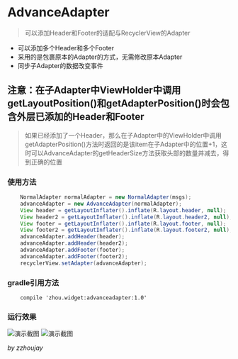 # AdvanceAdapter

> 可以添加Header和Footer的适配与RecyclerView的Adapter

* 可以添加多个Header和多个Footer
* 采用的是包裹原本的Adapter的方式，无需修改原本Adapter
* 同步子Adapter的数据改变事件

## 注意：在子Adapter中ViewHolder中调用getLayoutPosition()和getAdapterPosition()时会包含外层已添加的Header和Footer

> 如果已经添加了一个Header，那么在子Adapter中的ViewHolder中调用getAdapterPosition()方法时返回的是该item在子Adapter中的位置+1，这时可以AdvanceAdapter的getHeaderSize方法获取头部的数量并减去，得到正确的位置

### 使用方法
```java
    NormalAdapter normalAdapter = new NormalAdapter(msgs);
    advanceAdapter = new AdvanceAdapter(normalAdapter);
    View header = getLayoutInflater().inflate(R.layout.header, null);
    View header2 = getLayoutInflater().inflate(R.layout.header2, null);
    View footer = getLayoutInflater().inflate(R.layout.footer, null);
    View footer2 = getLayoutInflater().inflate(R.layout.footer2, null);
    advanceAdapter.addHeader(header);
    advanceAdapter.addHeader(header2);
    advanceAdapter.addFooter(footer);
    advanceAdapter.addFooter(footer2);
    recyclerView.setAdapter(advanceAdapter);
```

### gradle引用方法
```
    compile 'zhou.widget:advanceadapter:1.0'
```

### 运行效果
![演示截图](http://git.oschina.net/uploads/images/2015/0722/131020_f72dddbf_141009.png "演示截图")
![演示截图](http://git.oschina.net/uploads/images/2015/0722/131138_4e7f7269_141009.png "演示截图")


_by zzhoujay_